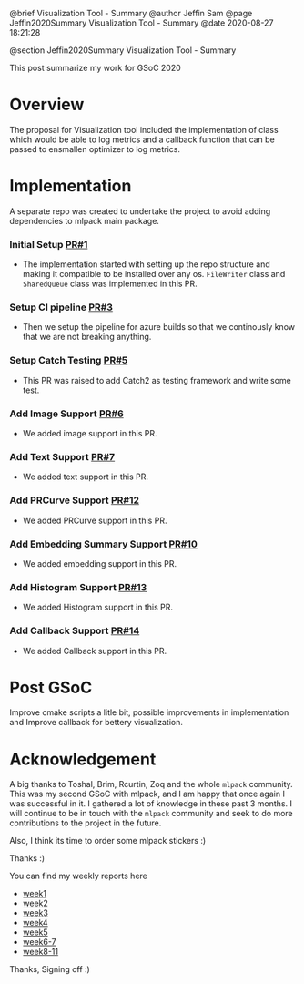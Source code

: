 @brief Visualization Tool - Summary
@author Jeffin Sam
@page Jeffin2020Summary Visualization Tool - Summary
@date 2020-08-27 18:21:28

@section Jeffin2020Summary Visualization Tool - Summary

This post summarize my work for GSoC 2020

# Overview

The proposal for Visualization tool included the implementation of class which would be able to log metrics and a callback function that can be passed to ensmallen optimizer to log metrics.

# Implementation

A separate repo was created to undertake the project to avoid adding dependencies to mlpack main package.

### Initial Setup [PR#1](https://github.com/mlpack/mlboard/pull/1)

* The implementation started with setting up the repo structure and making it compatible to be installed over any os. `FileWriter` class and `SharedQueue` class was implemented in this PR.

### Setup CI pipeline [PR#3](https://github.com/mlpack/mlboard/pull/3)

* Then we setup the pipeline for azure builds so that we continously know that we are not breaking anything.

### Setup Catch Testing [PR#5](https://github.com/mlpack/mlboard/pull/5)

* This PR was raised to add Catch2 as testing framework and write some test.

### Add Image Support [PR#6](https://github.com/mlpack/mlboard/pull/6)

* We added image support in this PR.

### Add Text Support [PR#7](https://github.com/mlpack/mlboard/pull/7)

* We added text support in this PR.

### Add PRCurve Support [PR#12](https://github.com/mlpack/mlboard/pull/12)

* We added PRCurve support in this PR.

### Add Embedding Summary Support [PR#10](https://github.com/mlpack/mlboard/pull/10)

* We added embedding support in this PR.

### Add Histogram Support [PR#13](https://github.com/mlpack/mlboard/pull/13)

* We added Histogram support in this PR.

### Add Callback Support [PR#14](https://github.com/mlpack/mlboard/pull/14)

* We added Callback support in this PR.

# Post GSoC

Improve cmake scripts a litle bit, possible improvements in implementation and Improve callback for bettery visualization.

# Acknowledgement

A big thanks to Toshal, Brim, Rcurtin, Zoq and the whole `mlpack` community. This was my second GSoC with mlpack, and I am happy that once again I was successful in it. I gathered a lot of knowledge in these past 3 months. I will continue to be in touch with the `mlpack` community and seek to do more contributions to the project in the future. 

Also, I think its time to order some mlpack stickers :)

Thanks :)

You can find my weekly reports here

* [week1](https://www.mlpack.org/gsocblog/Jeffin2020Week01.html)
* [week2](https://www.mlpack.org/gsocblog/Jeffin2020Week02.html)
* [week3](https://www.mlpack.org/gsocblog/Jeffin2020Week03.html)
* [week4](https://www.mlpack.org/gsocblog/Jeffin2020Week04.html)
* [week5](https://www.mlpack.org/gsocblog/Jeffin2020Week05.html)
* [week6-7](https://www.mlpack.org/gsocblog/Jeffin2020Week06-07.html)
* [week8-11](https://www.mlpack.org/gsocblog/Jeffin2020Week08-11.html)

Thanks, Signing off :)

